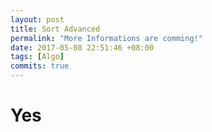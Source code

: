 ```yaml
---
layout: post
title: Sort Advanced
permalink: "More Informations are comming!"
date: 2017-05-08 22:51:46 +08:00
tags: [Algo]
commits: true
---
```


# Yes